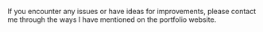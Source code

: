 If you encounter any issues or have ideas for improvements, please contact me through the ways I have mentioned on the portfolio website.
